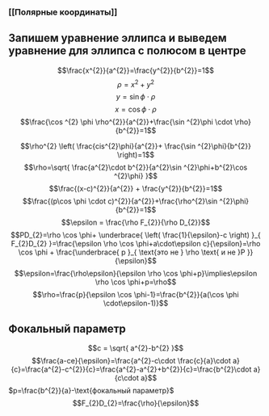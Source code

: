 ### [[Полярные координаты]]
## Запишем уравнение эллипса и выведем уравнение для эллипса с полюсом в центре
$$\frac{x^{2}}{a^{2}}=\frac{y^{2}}{b^{2}}=1$$
$$\rho = x^{2} + y^{2}$$
$$y = \sin \phi \cdot \rho$$
$$x = \cos \phi \cdot \rho$$
$$\frac{\cos ^{2} \phi \rho^{2}}{a^{2}}+\frac{\sin ^{2}\phi \cdot \rho}{b^{2}}=1$$

$$\rho^{2} \left( \frac{cis^{2}\phi}{a^{2}}+ \frac{\sin ^{2}\phi}{b^{2}} \right)=1$$
$$\rho=\sqrt{ \frac{a^{2}\cdot b^{2}}{a^{2}\sin ^{2}\phi+b^{2}\cos ^{2}\phi} }$$
$$\frac{(x-c)^{2}}{a^{2}} + \frac{y^{2}}{b^{2}}=1$$
$$\frac{(p\cos \phi \cdot c)^{2}}{a^{2}}+\frac{\rho^{2}\sin ^{2}\phi}{b^{2}}=1$$
$$\epsilon = \frac{\rho F_{2}}{\rho D_{2}}$$
$$PD_{2}=\rho \cos \phi+ \underbrace{ \left( \frac{1}{\epsilon}-c \right) }_{ F_{2}D_{2} }=\frac{\epsilon \rho \cos \phi+a\cdot\epsilon c}{\epsilon}=\rho \cos \phi + \frac{\underbrace{ p }_{ \text{это не } \rho \text{ и не }P }}{\epsilon}$$
$$\epsilon=\frac{\rho\epsilon}{\epsilon \rho \cos \phi+p}\implies\epsilon \rho \cos \phi+p=\rho$$
$$\rho=\frac{p}{\epsilon \cos \phi-1}=\frac{b^{2}}{a(\cos \phi \cdot\epsilon-1)}$$
## Фокальный параметр
$$c = \sqrt{ a^{2}-b^{2} }$$
$$\frac{a-ce}{\epsilon}=\frac{a^{2}-c\cdot \frac{c}{a}\cdot a}{c}=\frac{a^{2}-c^{2}}{c}=\frac{a^{2}-a^{2}+b^{2}}{c}=\frac{b^{2}\cdot a}{c\cdot a}$$
$p=\frac{b^{2}}{a}-\text{фокальный параметр}$
$$F_{2}D_{2}=\frac{\rho}{\epsilon}$$